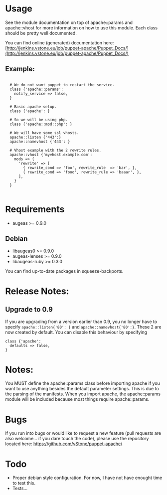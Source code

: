 # Usage

See the module documentation on top of apache::params and apache::vhost for
more information on how to use this module. Each class should be pretty well
documented.

You can find online (generated) documentation here:
[http://jenkins.vstone.eu/job/puppet-apache/Puppet_Docs/](http://jenkins.vstone.eu/job/puppet-apache/Puppet_Docs/)

## Example:

```puppet

  # We do not want puppet to restart the service.
  class {'apache::params':
    notify_service => false,
  }

  # Basic apache setup.
  class {'apache': }

  # So we will be using php.
  class {'apache::mod::php': }

  # We will have some ssl vhosts.
  apache::listen {'443':}
  apache::namevhost {'443': }

  # Vhost example with the 2 rewrite rules.
  apache::vhost {'myvhost.example.com':
    mods => {
      'rewrite' => [
        { rewrite_cond => 'foo', rewrite_rule  => 'bar', },
        { rewrite_cond => 'fooo', rewrite_rule => 'baaar', },
      ],
    }
  }


```

# Requirements

* augeas &gt;= 0.9.0

## Debian

* libaugeas0 &gt;= 0.9.0
* augeas-lenses &gt;= 0.9.0
* libaugeas-ruby &gt;= 0.3.0

You can find up-to-date packages in squeeze-backports.


# Release Notes:

## Upgrade to 0.9

If you are upgrading from a version earlier than 0.9, you no longer have to
specify `apache::listen{'80': }` and `apache::namevhost{'80':}`. These 2 are
now created by default. You can disable this behaviour by specifying

```puppet
class {'apache':
  defaults => false,
}
```


# Notes:

You MUST define the apache::params class before importing apache if you want
to use anything besides the default parameter settings. This is due to the
parsing of the manifests. When you import apache, the apache::params module
will be included because most things require apache::params.


# Bugs

If you run into bugs or would like to request a new feature (pull requests
are also welcome... if you dare touch the code), please use the repository
located here: https://github.com/vStone/puppet-apache/

# Todo

* Proper debian style configuration. For now, I have not have enought time to test this.
* Tests...
